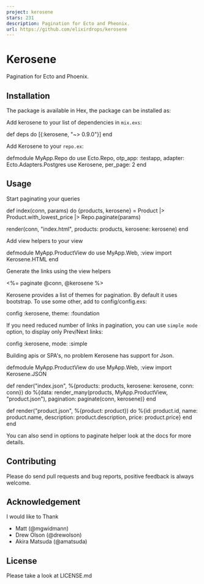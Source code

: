 ```yaml
---
project: kerosene
stars: 231
description: Pagination for Ecto and Pheonix.
url: https://github.com/elixirdrops/kerosene
---
```


Kerosene
========

Pagination for Ecto and Phoenix.

Installation
------------

The package is available in Hex, the package can be installed as:

Add kerosene to your list of dependencies in `mix.exs`:

def deps do
  \[{:kerosene, "~> 0.9.0"}\]
end

Add Kerosene to your `repo.ex`:

defmodule MyApp.Repo do
  use Ecto.Repo, 
    otp\_app: :testapp,
    adapter: Ecto.Adapters.Postgres
  use Kerosene, per\_page: 2
end

Usage
-----

Start paginating your queries

def index(conn, params) do
  {products, kerosene} \= 
  Product
  |> Product.with\_lowest\_price
  |> Repo.paginate(params)

  render(conn, "index.html", products: products, kerosene: kerosene)
end

Add view helpers to your view

defmodule MyApp.ProductView do
  use MyApp.Web, :view
  import Kerosene.HTML
end

Generate the links using the view helpers

<%\= paginate @conn, @kerosene %\>

Kerosene provides a list of themes for pagination. By default it uses bootstrap. To use some other, add to config/config.exs:

config :kerosene,
	theme: :foundation

If you need reduced number of links in pagination, you can use `simple mode` option, to display only Prev/Next links:

config :kerosene,
	mode:  :simple

Building apis or SPA's, no problem Kerosene has support for Json.

defmodule MyApp.ProductView do
  use MyApp.Web, :view
  import Kerosene.JSON

  def render("index.json", %{products: products, kerosene: kerosene, conn: conn}) do
    %{data: render\_many(products, MyApp.ProductView, "product.json"),
      pagination: paginate(conn, kerosene)}
  end

  def render("product.json", %{product: product}) do
    %{id: product.id,
      name: product.name,
      description: product.description,
      price: product.price}
  end
end

You can also send in options to paginate helper look at the docs for more details.

Contributing
------------

Please do send pull requests and bug reports, positive feedback is always welcome.

Acknowledgement
---------------

I would like to Thank

-   Matt (@mgwidmann)
-   Drew Olson (@drewolson)
-   Akira Matsuda (@amatsuda)

License
-------

Please take a look at LICENSE.md

